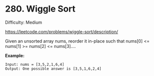 # 280. Wiggle Sort

Difficulty: Medium

https://leetcode.com/problems/wiggle-sort/description/

Given an unsorted array nums, reorder it in-place such that nums[0] <= nums[1] >= nums[2] <= nums[3]....

**Example:**
```
Input: nums = [3,5,2,1,6,4]
Output: One possible answer is [3,5,1,6,2,4]
```
